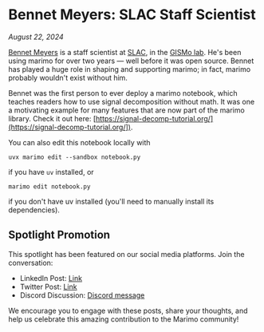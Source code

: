 # Bennet Meyers: SLAC Staff Scientist

_August 22, 2024_

[Bennet Meyers](https://gismo.slac.stanford.edu/person/bennet-meyers) is a
staff scientist at [SLAC](https://slac.stanford.edu), in the [GISMo
lab](https://gismo.slac.stanford.edu/). He's been using marimo for over two
years — well before it was open source. Bennet has played a huge role in
shaping and supporting marimo; in fact, marimo probably wouldn't exist without
him. 

Bennet was the first person to ever deploy a marimo notebook, which teaches
readers how to use signal decomposition without math. It was one a motivating
example for many features that are now part of the marimo library. Check it out
here: [https://signal-decomp-tutorial.org/](https://signal-decomp-tutorial.org/]).

You can also edit this notebook locally with

```shell
uvx marimo edit --sandbox notebook.py
```

if you have `uv` installed, or

```shell
marimo edit notebook.py
```

if you don't have uv installed (you'll need to manually install its dependencies).

## Spotlight Promotion

This spotlight has been featured on our social media platforms. Join the conversation:

- LinkedIn Post: [Link](https://www.linkedin.com/posts/marimo-io_its-thursday-and-that-means-its-time-activity-7232518819422842881-DG4k?utm_source=share&utm_medium=member_desktop)
- Twitter Post: [Link](https://x.com/marimo_io/status/1826731440987668501)
- Discord Discussion: [Discord message](https://discord.com/channels/1059888774789730424/1268639867898695761/1276291256821088410)

We encourage you to engage with these posts, share your thoughts, and help us celebrate this amazing contribution to the Marimo community!
